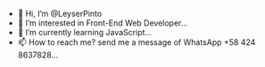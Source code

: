- 👋 Hi, I’m @LeyserPinto
- 👀 I’m interested in Front-End Web Developer...
- 🌱 I’m currently learning JavaScript...
- 📫 How to reach me? send me a message of WhatsApp +58 424 8637828...

<!---
LeyserPinto/LeyserPinto is a ✨ special ✨ repository because its `README.md` (this file) appears on your GitHub profile.
You can click the Preview link to take a look at your changes.
--->
